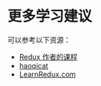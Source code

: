 # 更多学习建议

可以参考以下资源：

- [ Redux 作者的课程](https://egghead.io/lessons/javascript-redux-reducer-composition-with-combinereducers)
- [haoqicat](http://haoqicat.com/)
- [LearnRedux.com](https://learnredux.com)
